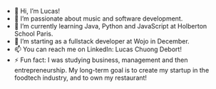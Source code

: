- 👋 Hi, I’m Lucas!
- 👀 I’m passionate about music and software development.
- 🌱 I’m currently learning Java, Python and JavaScript at Holberton School Paris. 
- 💞️ I’m starting as a fullstack developer at Wojo in December.
- 📫 You can reach me on LinkedIn: Lucas Chuong Debort!
- ⚡ Fun fact: I was studying business, management and then entrepreneurship. My long-term goal is to create my startup in the foodtech industry, and to own my restaurant! 

